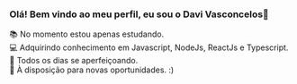 ### Olá! Bem vindo ao meu perfil, eu sou o Davi Vasconcelos👋

 📚 No momento estou apenas estudando. <br>
 💻 Adquirindo conhecimento em Javascript, NodeJs, ReactJs e Typescript.<br>
 💪 Todos os dias se aperfeiçoando.<br>
 🔎 À disposição para novas oportunidades. :)
